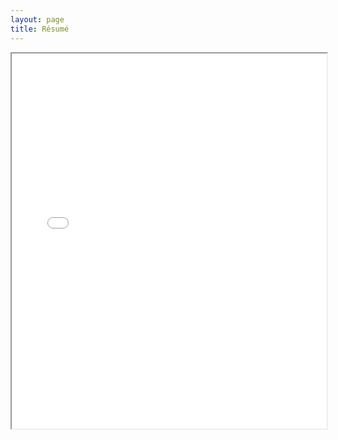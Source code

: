 ```yaml
---
layout: page
title: Résumé
---
```


<iframe src="/images/Main_Resume_StephenKaplan_2020.pdf" width="100%" height="600px">
</iframe>

